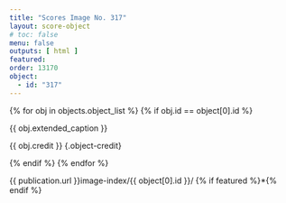 ```yaml
---
title: "Scores Image No. 317"
layout: score-object
# toc: false
menu: false
outputs: [ html ]
featured: 
order: 13170
object:
  - id: "317"
---
```


{% for obj in objects.object_list %}
{% if obj.id == object[0].id %}

{{ obj.extended_caption }}

{{ obj.credit }} {.object-credit}

{% endif %}
{% endfor %}

<div class="object-credit object-url is-print-only">

{{ publication.url }}image-index/{{ object[0].id }}/ {% if featured %}*{% endif %}

</div>
